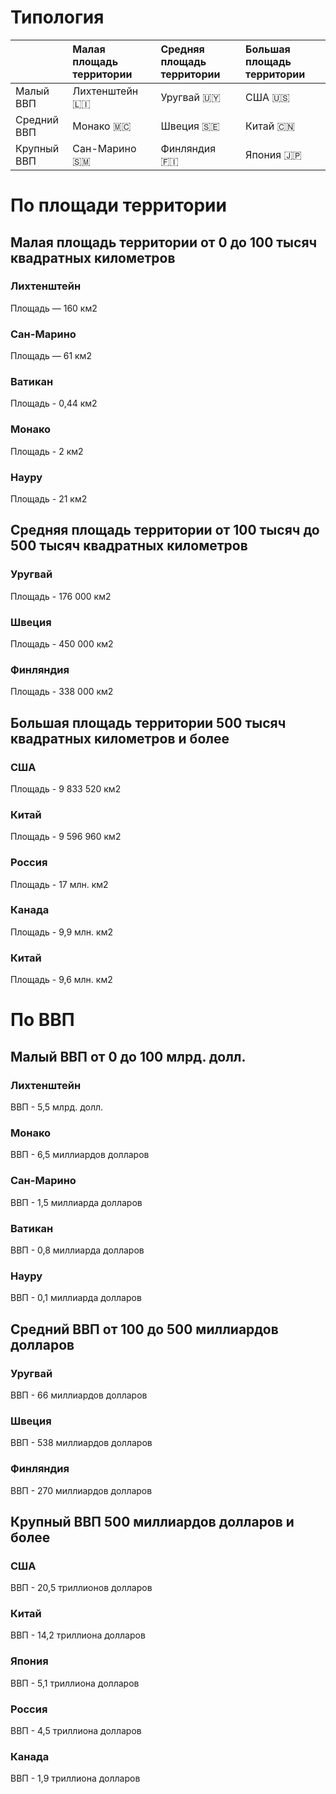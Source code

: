 # Типология

||Малая площадь территории|Средняя площадь территории|Большая площадь территории|
|:-|:-|:-|:-|
|Малый ВВП|Лихтенштейн 🇱🇮|Уругвай 🇺🇾|США 🇺🇸|
|Средний ВВП|Монако 🇲🇨|Швеция 🇸🇪|Китай 🇨🇳|
|Крупный ВВП|Сан-Марино 🇸🇲|Финляндия 🇫🇮|Япония 🇯🇵|

# По площади территории

## Малая площадь территории от 0 до 100 тысяч квадратных километров

### Лихтенштейн

Площадь — 160 км2

### Сан-Марино

Площадь — 61 км2

### Ватикан

Площадь - 0,44 км2

### Монако

Площадь - 2 км2

### Науру

Площадь - 21 км2

## Средняя площадь территории от 100 тысяч до 500 тысяч квадратных километров

### Уругвай

Площадь - 176 000 км2

### Швеция

Площадь - 450 000 км2

### Финляндия

Площадь - 338 000 км2

## Большая площадь территории 500 тысяч квадратных километров и более

### США

Площадь - 9 833 520 км2

### Китай

Площадь - 9 596 960 км2

### Россия

Площадь - 17 млн. км2

### Канада

Площадь - 9,9 млн. км2

### Китай

Площадь - 9,6 млн. км2

# По ВВП

## Малый ВВП от 0 до 100 млрд. долл.

### Лихтенштейн

ВВП - 5,5 млрд. долл.

### Монако

ВВП - 6,5 миллиардов долларов

### Сан-Марино

ВВП - 1,5 миллиарда долларов

### Ватикан

ВВП - 0,8 миллиарда долларов

### Науру

ВВП - 0,1 миллиарда долларов

## Средний ВВП от 100 до 500 миллиардов долларов

### Уругвай

ВВП - 66 миллиардов долларов

### Швеция

ВВП - 538 миллиардов долларов

### Финляндия

ВВП - 270 миллиардов долларов

## Крупный ВВП 500 миллиардов долларов и более

### США

ВВП - 20,5 триллионов долларов

### Китай

ВВП - 14,2 триллиона долларов

### Япония

ВВП - 5,1 триллиона долларов

### Россия

ВВП - 4,5 триллиона долларов

### Канада

ВВП - 1,9 триллиона долларов
